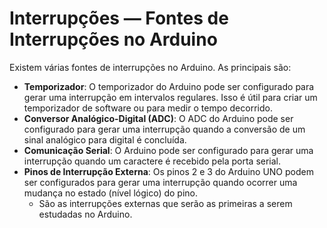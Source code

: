 # Interrupções — Fontes de Interrupções no Arduino

<div class="regular" markdown="1">

Existem várias fontes de interrupções no Arduino. As principais são:

- **Temporizador**: O temporizador do Arduino pode ser configurado para gerar uma interrupção em intervalos regulares. Isso é útil para criar um temporizador de software ou para medir o tempo decorrido.
- **Conversor Analógico-Digital (ADC)**: O ADC do Arduino pode ser configurado para gerar uma interrupção quando a conversão de um sinal analógico para digital é concluída.
- **Comunicação Serial**: O Arduino pode ser configurado para gerar uma interrupção quando um caractere é recebido pela porta serial.
- **Pinos de Interrupção Externa**: Os pinos 2 e 3 do Arduino UNO podem ser configurados para gerar uma interrupção quando ocorrer uma mudança no estado (nível lógico) do pino.
    - São as interrupções externas que serão as primeiras a serem estudadas no Arduino.

</div>
